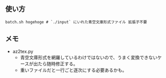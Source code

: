 ## 使い方

```
batch.sh hogehoge # `./input` にいれた青空文庫形式ファイル 拡張子不要
```

## メモ

* az2tex.py
    - 青空文庫形式を網羅しているわけではないので、うまく変換できないケースが出たら随時修正する。
    - 重いファイルだと一行ごと逐次にする必要あるかも。

